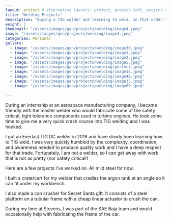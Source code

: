 ```yaml
---
layout: project # alternative layouts: project, project-left, project-right, project-top
title: "Welding Projects"
description: "Buying a TIG welder and learning to weld. In that order."
weight: 3
thumbnail: "/assets/images/gen/projects/welding/image4.jpeg"
image: "/assets/images/gen/projects/welding/image4.jpeg"
categories: Personal
gallery:
  - image: "/assets/images/gen/projects/welding/image30.jpeg"
  - image: "/assets/images/gen/projects/welding/image1.jpeg"
  - image: "/assets/images/gen/projects/welding/image2.jpeg"
  - image: "/assets/images/gen/projects/welding/image5.jpeg"
  - image: "/assets/images/gen/projects/welding/perfect.jpeg"
  - image: "/assets/images/gen/projects/welding/image14.jpeg"
  - image: "/assets/images/gen/projects/welding/image48.jpeg"
  - image: "/assets/images/gen/projects/welding/image35.jpeg"
  - image: "/assets/images/gen/projects/welding/image69.jpeg"

---
```


During an internship at an aerospace manufacturing company, I became friendly with the master welder who would fabricate some of the safety critical, tight tolerance components used in turbine engines. He took some time to give me a very quick crash course into TIG welding and I was hooked.

I got an Everlast TIG DC welder in 2019 and have slowly been learning how to TIG weld. I was very quickly humbled by the complexity, coordination, and awareness needed to produce quality work and I have a deep respect for that trade. Fortunately, I am not a welder, so I can get away with work that is not as pretty (nor safety critical!)

Here are a few projects I've worked on. All mild steel for now. 

I built a crate/cart for my welder that cradles the argon tank at an angle so it can fit under my workbench.

I also made a can crusher for Secret Santa gift. It consists of a steel platform on a tubular frame with a cheap linear actuator to crush the can.

During my time at Stevens, I was part of the SAE Baja team and would occasionally help with fabricating the frame of the car.
